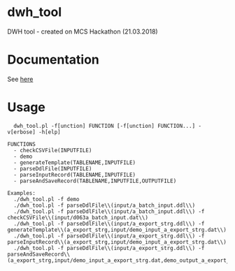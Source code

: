 # dwh_tool
DWH tool - created on MCS Hackathon (21.03.2018)

# Documentation
See [here](https://rawgit.com/BercziSandor/dwh_tool/master/doc/dwh_tool_pl.html)


# Usage
~~~plain
  dwh_tool.pl -f[unction] FUNCTION [-f[unction] FUNCTION...] -v[erbose] -h[elp]

FUNCTIONS 
  - checkCSVFile(INPUTFILE)
  - demo
  - generateTemplate(TABLENAME,INPUTFILE)
  - parseDdlFile(INPUTFILE)
  - parseInputRecord(TABLENAME,INPUTFILE)
  - parseAndSaveRecord(TABLENAME,INPUTFILE,OUTPUTFILE)

Examples:
  ./dwh_tool.pl -f demo
  ./dwh_tool.pl -f parseDdlFile\\(input/a_batch_input.ddl\\)
  ./dwh_tool.pl -f parseDdlFile\\(input/a_batch_input.ddl\\) -f checkCSVFile\\(input/d063a_batch_input.dat\\)
  ./dwh_tool.pl -f parseDdlFile\\(input/a_export_strg.ddl\\) -f generateTemplate\\(a_export_strg,input/demo_input_a_export_strg.dat\\)
  ./dwh_tool.pl -f parseDdlFile\\(input/a_export_strg.ddl\\) -f parseInputRecord\\(a_export_strg,input/demo_input_a_export_strg.dat\\)
  ./dwh_tool.pl -f parseDdlFile\\(input/a_export_strg.ddl\\) -f parseAndSaveRecord\\(a_export_strg,input/demo_input_a_export_strg.dat,demo_output_a_export_strg.dat\\)
~~~
